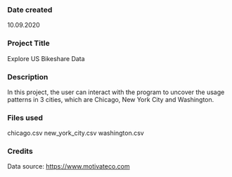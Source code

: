 ### Date created
10.09.2020

### Project Title
Explore US Bikeshare Data

### Description
In this project, the user can interact with the program to uncover the usage patterns in 3 cities, which are Chicago, New York City and Washington.

### Files used
chicago.csv
new_york_city.csv
washington.csv

### Credits
Data source: https://www.motivateco.com
